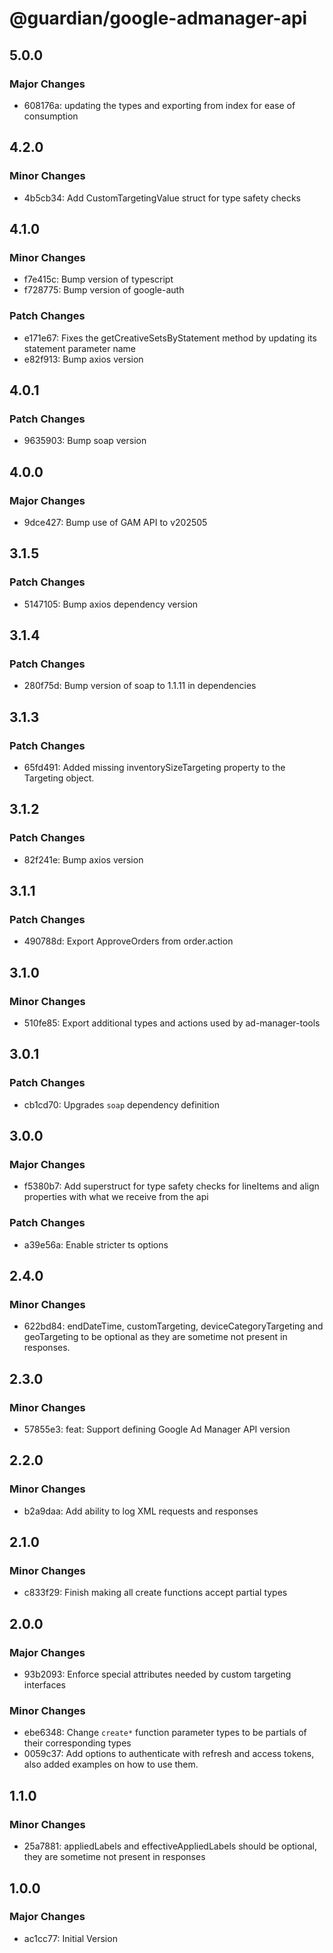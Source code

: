 # @guardian/google-admanager-api

## 5.0.0

### Major Changes

- 608176a: updating the types and exporting from index for ease of consumption

## 4.2.0

### Minor Changes

- 4b5cb34: Add CustomTargetingValue struct for type safety checks

## 4.1.0

### Minor Changes

- f7e415c: Bump version of typescript
- f728775: Bump version of google-auth

### Patch Changes

- e171e67: Fixes the getCreativeSetsByStatement method by updating its statement parameter name
- e82f913: Bump axios version

## 4.0.1

### Patch Changes

- 9635903: Bump soap version

## 4.0.0

### Major Changes

- 9dce427: Bump use of GAM API to v202505

## 3.1.5

### Patch Changes

- 5147105: Bump axios dependency version

## 3.1.4

### Patch Changes

- 280f75d: Bump version of soap to 1.1.11 in dependencies

## 3.1.3

### Patch Changes

- 65fd491: Added missing inventorySizeTargeting property to the Targeting object.

## 3.1.2

### Patch Changes

- 82f241e: Bump axios version

## 3.1.1

### Patch Changes

- 490788d: Export ApproveOrders from order.action

## 3.1.0

### Minor Changes

- 510fe85: Export additional types and actions used by ad-manager-tools

## 3.0.1

### Patch Changes

- cb1cd70: Upgrades `soap` dependency definition

## 3.0.0

### Major Changes

- f5380b7: Add superstruct for type safety checks for lineItems and align properties with what we receive from the api

### Patch Changes

- a39e56a: Enable stricter ts options

## 2.4.0

### Minor Changes

- 622bd84: endDateTime, customTargeting, deviceCategoryTargeting and geoTargeting to be optional as they are sometime not present in responses.

## 2.3.0

### Minor Changes

- 57855e3: feat: Support defining Google Ad Manager API version

## 2.2.0

### Minor Changes

- b2a9daa: Add ability to log XML requests and responses

## 2.1.0

### Minor Changes

- c833f29: Finish making all create functions accept partial types

## 2.0.0

### Major Changes

- 93b2093: Enforce special attributes needed by custom targeting interfaces

### Minor Changes

- ebe6348: Change `create*` function parameter types to be partials of their corresponding types
- 0059c37: Add options to authenticate with refresh and access tokens, also added examples on how to use them.

## 1.1.0

### Minor Changes

- 25a7881: appliedLabels and effectiveAppliedLabels should be optional, they are sometime not present in responses

## 1.0.0

### Major Changes

- ac1cc77: Initial Version
